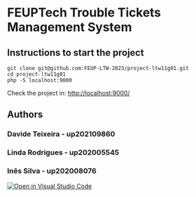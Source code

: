 # FEUPTech Trouble Tickets Management System

## Instructions to start the project

```
git clone git@github.com:FEUP-LTW-2023/project-ltw11g01.git
cd project-ltw11g01
php -S localhost:9000
```
Check the project in:
[http://localhost:9000/](http://localhost:9000/)


## Authors

### Davide Teixeira - up202109860
### Linda Rodrigues - up202005545
### Inês Silva - up202008076



[![Open in Visual Studio Code](https://classroom.github.com/assets/open-in-vscode-c66648af7eb3fe8bc4f294546bfd86ef473780cde1dea487d3c4ff354943c9ae.svg)](https://classroom.github.com/online_ide?assignment_repo_id=10557410&assignment_repo_type=AssignmentRepo)
